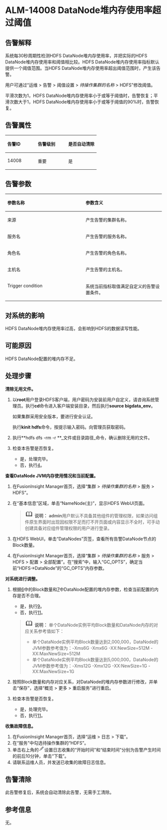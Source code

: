# ALM-14008 DataNode堆内存使用率超过阈值<a name="ALM-14008"></a>

## 告警解释<a name="section17658421"></a>

系统每30秒周期性检测HDFS DataNode堆内存使用率，并把实际的HDFS DataNode堆内存使用率和阈值相比较。HDFS DataNode堆内存使用率指标默认提供一个阈值范围。当HDFS DataNode堆内存使用率超出阈值范围时，产生该告警。

用户可通过“运维 \> 告警 \> 阈值设置 \>  _待操作集群的名称_  \> HDFS”修改阈值。

平滑次数为1，HDFS DataNode堆内存使用率小于或等于阈值时，告警恢复；平滑次数大于1，HDFS DataNode堆内存使用率小于或等于阈值的90%时，告警恢复。

## 告警属性<a name="section24708061"></a>

<a name="table36760852"></a>
<table><thead align="left"><tr id="row28821924"><th class="cellrowborder" valign="top" width="33.33333333333333%" id="mcps1.1.4.1.1"><p id="p52874479"><a name="p52874479"></a><a name="p52874479"></a>告警ID</p>
</th>
<th class="cellrowborder" valign="top" width="33.33333333333333%" id="mcps1.1.4.1.2"><p id="p54974411"><a name="p54974411"></a><a name="p54974411"></a>告警级别</p>
</th>
<th class="cellrowborder" valign="top" width="33.33333333333333%" id="mcps1.1.4.1.3"><p id="p23742303"><a name="p23742303"></a><a name="p23742303"></a>是否自动清除</p>
</th>
</tr>
</thead>
<tbody><tr id="row44078420"><td class="cellrowborder" valign="top" width="33.33333333333333%" headers="mcps1.1.4.1.1 "><p id="p13582290"><a name="p13582290"></a><a name="p13582290"></a>14008</p>
</td>
<td class="cellrowborder" valign="top" width="33.33333333333333%" headers="mcps1.1.4.1.2 "><p id="p26423680"><a name="p26423680"></a><a name="p26423680"></a>重要</p>
</td>
<td class="cellrowborder" valign="top" width="33.33333333333333%" headers="mcps1.1.4.1.3 "><p id="p59943302"><a name="p59943302"></a><a name="p59943302"></a>是</p>
</td>
</tr>
</tbody>
</table>

## 告警参数<a name="section21045962"></a>

<a name="table23569293"></a>
<table><thead align="left"><tr id="row39583906"><th class="cellrowborder" valign="top" width="50%" id="mcps1.1.3.1.1"><p id="p52179806"><a name="p52179806"></a><a name="p52179806"></a>参数名称</p>
</th>
<th class="cellrowborder" valign="top" width="50%" id="mcps1.1.3.1.2"><p id="p65814718"><a name="p65814718"></a><a name="p65814718"></a>参数含义</p>
</th>
</tr>
</thead>
<tbody><tr id="row14883124423113"><td class="cellrowborder" valign="top" width="50%" headers="mcps1.1.3.1.1 "><p id="p156438591896"><a name="p156438591896"></a><a name="p156438591896"></a>来源</p>
</td>
<td class="cellrowborder" valign="top" width="50%" headers="mcps1.1.3.1.2 "><p id="p187931338134115"><a name="p187931338134115"></a><a name="p187931338134115"></a>产生告警的集群名称。</p>
</td>
</tr>
<tr id="row29391914"><td class="cellrowborder" valign="top" width="50%" headers="mcps1.1.3.1.1 "><p id="p65062640"><a name="p65062640"></a><a name="p65062640"></a>服务名</p>
</td>
<td class="cellrowborder" valign="top" width="50%" headers="mcps1.1.3.1.2 "><p id="p36586825"><a name="p36586825"></a><a name="p36586825"></a>产生告警的服务名称。</p>
</td>
</tr>
<tr id="row60845974"><td class="cellrowborder" valign="top" width="50%" headers="mcps1.1.3.1.1 "><p id="p35626567"><a name="p35626567"></a><a name="p35626567"></a>角色名</p>
</td>
<td class="cellrowborder" valign="top" width="50%" headers="mcps1.1.3.1.2 "><p id="p46916557"><a name="p46916557"></a><a name="p46916557"></a>产生告警的角色名称。</p>
</td>
</tr>
<tr id="row19595837"><td class="cellrowborder" valign="top" width="50%" headers="mcps1.1.3.1.1 "><p id="p51620924"><a name="p51620924"></a><a name="p51620924"></a>主机名</p>
</td>
<td class="cellrowborder" valign="top" width="50%" headers="mcps1.1.3.1.2 "><p id="p54815905"><a name="p54815905"></a><a name="p54815905"></a>产生告警的主机名。</p>
</td>
</tr>
<tr id="row23581100"><td class="cellrowborder" valign="top" width="50%" headers="mcps1.1.3.1.1 "><p id="p31020962"><a name="p31020962"></a><a name="p31020962"></a>Trigger condition</p>
</td>
<td class="cellrowborder" valign="top" width="50%" headers="mcps1.1.3.1.2 "><p id="p29670000"><a name="p29670000"></a><a name="p29670000"></a>系统当前指标取值满足自定义的告警设置条件。</p>
</td>
</tr>
</tbody>
</table>

## 对系统的影响<a name="section55195931"></a>

HDFS DataNode堆内存使用率过高，会影响到HDFS的数据读写性能。

## 可能原因<a name="section27001339"></a>

HDFS DataNode配置的堆内存不足。

## 处理步骤<a name="section41685466"></a>

**清除无用文件。**

1.  以**root**用户登录HDFS客户端，用户密码为安装前用户自定义，请咨询系统管理员。执行**cd**命令进入客户端安装目录，然后执行**source bigdata\_env**。

    如果集群采用安全版本，要进行安全认证。

    执行**kinit hdfs**命令，按提示输入密码。向管理员获取密码。

2.  执行**hdfs dfs -rm -r **_文件或目录路径_命令，确认删除无用的文件。
3.  检查本告警是否恢复。
    -   是，处理完毕。
    -   否，执行[4](#li6209007816589)。


**查看DataNode JVM内存使用情况和当前配置。**

1.  <a name="li6209007816589"></a>在FusionInsight Manager首页，选择“集群 \>  _待操作集群的名称_  \> 服务 \> HDFS”。
2.  在“基本信息”区域，单击“NameNode\(主\)”，显示HDFS WebUI页面。

    >![](public_sys-resources/icon-note.gif) **说明：** 
    >**admin**用户默认不具备其他组件的管理权限，如果访问组件原生界面时出现因权限不足而打不开页面或内容显示不全时，可手动创建具备对应组件管理权限的用户进行登录。

3.  <a name="li6324043616589"></a>在HDFS WebUI，单击“DataNodes”页签，查看所有告警DataNode节点的Block数量。
4.  <a name="li2220169816589"></a>在FusionInsight Manager首页，选择“集群 \>  _待操作集群的名称_  \> 服务 \> HDFS \> 配置 \> 全部配置”。在“搜索”中，输入“GC\_OPTS”，确定当前“HDFS-\>DataNode”的“GC\_OPTS”内存参数。

**对系统进行调整。**

1.  根据[6](#li6324043616589)中的Block数量和[7](#li2220169816589)中DataNode配置的堆内存参数，检查当前配置的内存是否不合理。

    -   是，执行[9](#li4769989016589)。
    -   否，执行[11](#li4549818616589)。

    >![](public_sys-resources/icon-note.gif) **说明：** 
    >单个DataNode实例平均Block数量和DataNode内存的对应关系参考值如下：
    >-   单个DataNode实例平均Block数量达到2,000,000，DataNode的JVM参数参考值为：-Xms6G -Xmx6G -XX:NewSize=512M -XX:MaxNewSize=512M
    >-   单个DataNode实例平均Block数量达到5,000,000，DataNode的JVM参数参考值为：-Xms12G -Xmx12G -XX:NewSize=1G -XX:MaxNewSize=1G

2.  <a name="li4769989016589"></a>按照Block数量和内存对应关系，对DataNode的堆内存参数进行修改，并单击“保存”，选择“概览 \> 更多 \> 重启服务”进行重启。
3.  检查本告警是否恢复。
    -   是，处理完毕。
    -   否，执行[11](#li4549818616589)。


**收集故障信息。**

1.  <a name="li4549818616589"></a>在FusionInsight Manager首页，选择“运维 \> 日志 \> 下载”。
2.  在“服务”中勾选待操作集群的“HDFS”。
3.  单击右上角的![](figures/zh-cn_image_0263895680.png)设置日志收集的“开始时间”和“结束时间”分别为告警产生时间的前后10分钟，单击“下载”。
4.  请联系运维人员，并发送已收集的故障日志信息。

## 告警清除<a name="section169311343318"></a>

此告警修复后，系统会自动清除此告警，无需手工清除。

## 参考信息<a name="section39624882"></a>

无。

